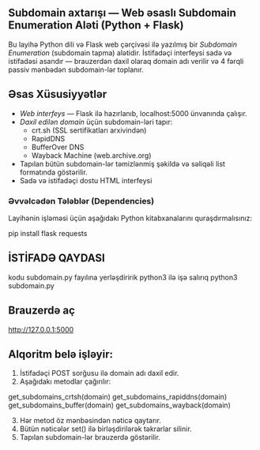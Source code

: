 ## Subdomain axtarışı   — Web əsaslı Subdomain Enumeration Aləti (Python + Flask)

Bu layihə Python dili və Flask web çərçivəsi ilə yazılmış bir *Subdomain Enumeration* (subdomain tapma) alətidir. 
İstifadəçi interfeysi sadə və istifadəsi asandır — brauzerdən daxil olaraq domain adı verilir və 4 fərqli passiv mənbədən subdomain-lər toplanır.

## Əsas Xüsusiyyətlər

- *Web interfeys* — Flask ilə hazırlanıb, localhost:5000 ünvanında çalışır.
- *Daxil edilən domain* üçün subdomain-ləri tapır:
  - crt.sh (SSL sertifikatları arxivindən)
  - RapidDNS
  - BufferOver DNS
  - Wayback Machine (web.archive.org)
- Tapılan bütün subdomain-lər təmizlənmiş şəkildə və səliqəli list formatında göstərilir.
- Sadə və istifadəçi dostu HTML interfeysi



### Əvvəlcədən Tələblər (Dependencies)

Layihənin işləməsi üçün aşağıdakı Python kitabxanalarını quraşdırmalısınız:

pip install flask requests

## İSTİFADƏ QAYDASI 
kodu  subdomain.py  fayılına yerləşdiririk python3 ilə işə salırıq
python3 subdomain.py
## Brauzerdə aç 
http://127.0.0.1:5000



## Alqoritm belə işləyir:

1. İstifadəçi POST sorğusu ilə domain adı daxil edir.
2. Aşağıdakı metodlar çağırılır:

get_subdomains_crtsh(domain)
get_subdomains_rapiddns(domain)
get_subdomains_buffer(domain)
get_subdomains_wayback(domain)

3. Hər metod öz mənbəsindən nəticə qaytarır.
4. Bütün nəticələr set() ilə birləşdirilərək təkrarlar silinir.
5. Tapılan subdomain-lər brauzerdə göstərilir.
